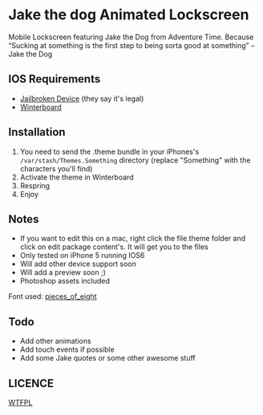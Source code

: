 # Jake the dog Animated Lockscreen

Mobile Lockscreen featuring Jake the Dog from Adventure Time. Because “Sucking at something is the first step to being sorta good at something” –Jake the Dog

## IOS Requirements
- [Jailbroken Device](http://en.wikipedia.org/wiki/IOS_jailbreaking) (they say it's legal)
- [Winterboard](http://cydia.saurik.com/package/winterboard)

## Installation

1. You need to send the .theme bundle in your iPhones's `/var/stash/Themes.Something` directory (replace "Something" with the characters you'll find)
2. Activate the theme in Winterboard
3. Respring
4. Enjoy

## Notes

* If you want to edit this on a mac, right click the file.theme folder and click on edit package content's. It will get you to the files
* Only tested on iPhone 5 running IOS6
* Will add other device support soon
* Will add a preview soon ;)
* Photoshop assets included

Font used: [pieces_of_eight](http://www.dafont.com/pieces-of-eight.font)

## Todo

* Add other animations
* Add touch events if possible
* Add some Jake quotes or some other awesome stuff

## LICENCE

[WTFPL](http://www.wtfpl.net/txt/copying/)
